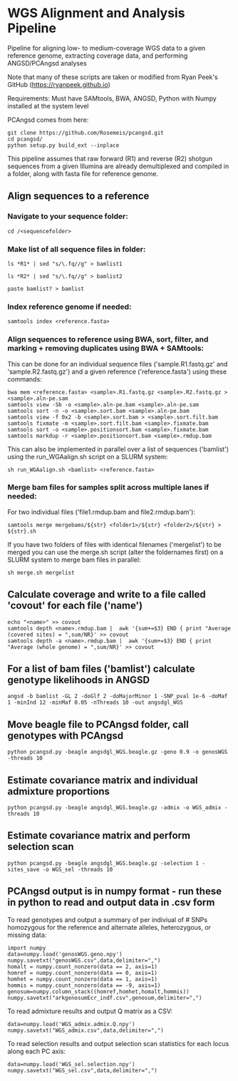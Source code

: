 # WGS Alignment and Analysis Pipeline
  
Pipeline for aligning low- to medium-coverage WGS data to a given reference genome, extracting coverage data, and performing ANGSD/PCAngsd analyses

Note that many of these scripts are taken or modified from Ryan Peek's GitHub (https://ryanpeek.github.io)

Requirements: Must have SAMtools, BWA, ANGSD, Python with Numpy installed at the system level

PCAngsd comes from here:

    git clone https://github.com/Rosemeis/pcangsd.git
    cd pcangsd/
    python setup.py build_ext --inplace

This pipeline assumes that raw forward (R1) and reverse (R2) shotgun sequences from a given Illumina are already demultiplexed and compiled in a folder, along with fasta file for reference genome.

## Align sequences to a reference

### Navigate to your sequence folder: 

    cd /<sequencefolder>

### Make list of all sequence files in folder:

    ls *R1* | sed "s/\.fq//g" > bamlist1

    ls *R2* | sed "s/\.fq//g" > bamlist2

    paste bamlist? > bamlist

### Index reference genome if needed:

    samtools index <reference.fasta>

### Align sequences to reference using BWA, sort, filter, and marking + removing duplicates using BWA + SAMtools:

This can be done for an individual sequence files ('sample.R1.fastq.gz' and 'sample.R2.fastq.gz') and a given reference ('reference.fasta') using these commands:

    bwa mem <reference.fasta> <sample>.R1.fastq.gz <sample>.R2.fastq.gz > <sample>.aln-pe.sam
    samtools view -Sb -o <sample>.aln-pe.bam <sample>.aln-pe.sam
    samtools sort -n -o <sample>.sort.bam <sample>.aln-pe.bam
    samtools view -f 0x2 -b <sample>.sort.bam > <sample>.sort.filt.bam
    samtools fixmate -m <sample>.sort.filt.bam <sample>.fixmate.bam
    samtools sort -o <sample>.positionsort.bam <sample>.fixmate.bam
    samtools markdup -r <sample>.positionsort.bam <sample>.rmdup.bam

This can also be implemented in parallel over a list of sequences ('bamlist') using the run_WGAalign.sh script on a SLURM system:
  
    sh run_WGAalign.sh <bamlist> <reference.fasta>

### Merge bam files for samples split across multiple lanes if needed:

For two individual files ('file1.rmdup.bam and file2.rmdup.bam'):

    samtools merge mergebams/${str} <folder1>/${str} <folder2>/${str} > ${str}.sh
    
If you have two folders of files with identical filenames ('mergelist') to be merged you can use the merge.sh script (alter the foldernames first) on a SLURM system to merge bam files in parallel:

    sh merge.sh mergelist

## Calculate coverage and write to a file called 'covout' for each file ('name')

    echo "<name>" >> covout
    samtools depth <name>.rmdup.bam |  awk '{sum+=$3} END { print "Average (covered sites) = ",sum/NR}' >> covout
    samtools depth -a <name>.rmdup.bam |  awk '{sum+=$3} END { print "Average (whole genome) = ",sum/NR}' >> covout

## For a list of bam files ('bamlist') calculate genotype likelihoods in ANGSD

    angsd -b bamlist -GL 2 -doGlf 2 -doMajorMinor 1 -SNP_pval 1e-6 -doMaf 1 -minInd 12 -minMaf 0.05 -nThreads 10 -out angsdgl_WGS

## Move beagle file to PCAngsd folder, call genotypes with PCAngsd

    python pcangsd.py -beagle angsdgl_WGS.beagle.gz -geno 0.9 -o genosWGS -threads 10
    
## Estimate covariance matrix and individual admixture proportions

    python pcangsd.py -beagle angsdgl_WGS.beagle.gz -admix -o WGS_admix -threads 10
    
## Estimate covariance matrix and perform selection scan

    python pcangsd.py -beagle angsdgl_WGS.beagle.gz -selection 1 -sites_save -o WGS_sel -threads 10
    
## PCAngsd output is in numpy format - run these in python to read and output data in .csv form

To read genotypes and output a summary of per indiviual of # SNPs homozygous for the reference and alternate alleles, heterozygous, or missing data:

    import numpy
    data=numpy.load('genosWGS.geno.npy')
    numpy.savetxt("genosWGS.csv",data,delimiter=",")
    homalt = numpy.count_nonzero(data == 2, axis=1)
    homref = numpy.count_nonzero(data == 0, axis=1)
    homhet = numpy.count_nonzero(data == 1, axis=1)
    hommis = numpy.count_nonzero(data == -9, axis=1)
    genosum=numpy.column_stack((homref,homhet,homalt,hommis))
    numpy.savetxt("arkgenosumEcr_indf.csv",genosum,delimiter=",")

To read admixture results and output Q matrix as a CSV:

    data=numpy.load('WGS_admix.admix.Q.npy')
    numpy.savetxt("WGS_admix.csv",data,delimiter=",")

To read selection results and output selection scan statistics for each locus along each PC axis:

    data=numpy.load('WGS_sel.selection.npy')
    numpy.savetxt("WGS_sel.csv",data,delimiter=",")
